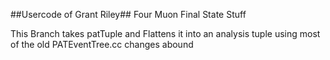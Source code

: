 ##Usercode of Grant Riley##
Four Muon Final State Stuff

This Branch takes patTuple and Flattens it into an analysis tuple using most of the old PATEventTree.cc changes abound
